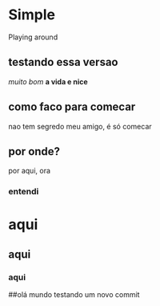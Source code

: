 # Simple
Playing around 
## testando essa versao 
*muito bom* 
**a vida e nice**
## como faco para comecar
nao tem segredo meu amigo, é só comecar
## por onde?
por aqui, ora
### entendi
# aqui
## aqui
### aqui
##olá mundo 
testando um novo commit
